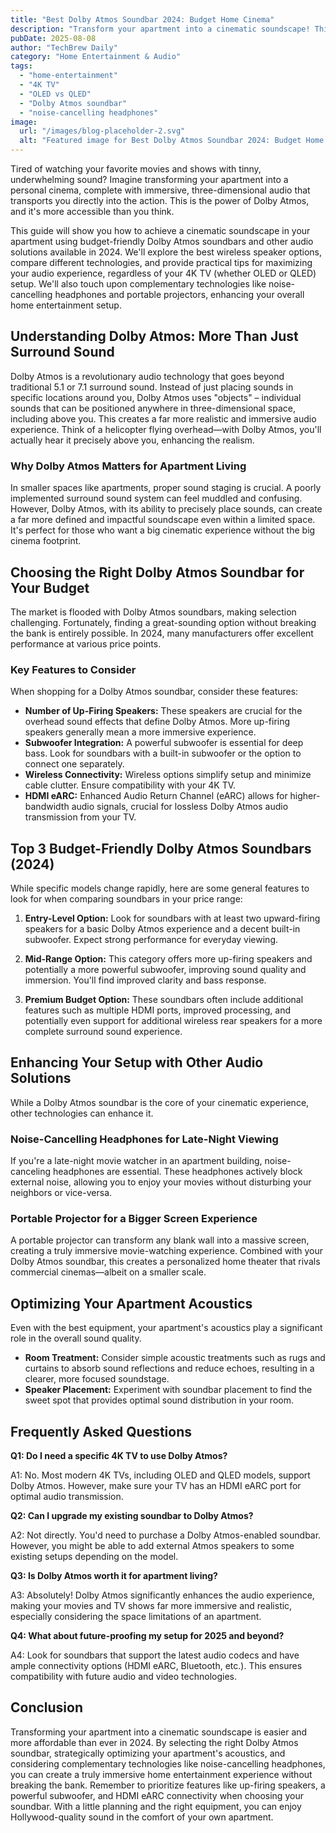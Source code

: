 ```yaml
---
title: "Best Dolby Atmos Soundbar 2024: Budget Home Cinema"
description: "Transform your apartment into a cinematic soundscape! This guide reveals the best budget wireless speakers & Dolby Atmos soundbars for immersive 4K audio in 2024.  Learn how to optimize your home theater setup & elevate your viewing experience. Read now!"
pubDate: 2025-08-08
author: "TechBrew Daily"
category: "Home Entertainment & Audio"
tags:
  - "home-entertainment"
  - "4K TV"
  - "OLED vs QLED"
  - "Dolby Atmos soundbar"
  - "noise-cancelling headphones"
image:
  url: "/images/blog-placeholder-2.svg"
  alt: "Featured image for Best Dolby Atmos Soundbar 2024: Budget Home Cinema"
---
```


Tired of watching your favorite movies and shows with tinny, underwhelming sound?  Imagine transforming your apartment into a personal cinema, complete with immersive, three-dimensional audio that transports you directly into the action.  This is the power of Dolby Atmos, and it's more accessible than you think.


This guide will show you how to achieve a cinematic soundscape in your apartment using budget-friendly Dolby Atmos soundbars and other audio solutions available in 2024.  We'll explore the best wireless speaker options, compare different technologies, and provide practical tips for maximizing your audio experience, regardless of your 4K TV (whether OLED or QLED) setup. We'll also touch upon complementary technologies like noise-cancelling headphones and portable projectors, enhancing your overall home entertainment setup.


## Understanding Dolby Atmos: More Than Just Surround Sound

Dolby Atmos is a revolutionary audio technology that goes beyond traditional 5.1 or 7.1 surround sound. Instead of just placing sounds in specific locations around you, Dolby Atmos uses "objects" – individual sounds that can be positioned anywhere in three-dimensional space, including above you. This creates a far more realistic and immersive audio experience.  Think of a helicopter flying overhead—with Dolby Atmos, you'll actually hear it precisely above you, enhancing the realism.

### Why Dolby Atmos Matters for Apartment Living

In smaller spaces like apartments, proper sound staging is crucial.  A poorly implemented surround sound system can feel muddled and confusing.  However, Dolby Atmos, with its ability to precisely place sounds, can create a far more defined and impactful soundscape even within a limited space. It's perfect for those who want a big cinematic experience without the big cinema footprint.


## Choosing the Right Dolby Atmos Soundbar for Your Budget

The market is flooded with Dolby Atmos soundbars, making selection challenging. Fortunately, finding a great-sounding option without breaking the bank is entirely possible.  In 2024, many manufacturers offer excellent performance at various price points.

### Key Features to Consider

When shopping for a Dolby Atmos soundbar, consider these features:

* **Number of Up-Firing Speakers:**  These speakers are crucial for the overhead sound effects that define Dolby Atmos.  More up-firing speakers generally mean a more immersive experience.
* **Subwoofer Integration:** A powerful subwoofer is essential for deep bass. Look for soundbars with a built-in subwoofer or the option to connect one separately.
* **Wireless Connectivity:**  Wireless options simplify setup and minimize cable clutter. Ensure compatibility with your 4K TV.
* **HDMI eARC:** Enhanced Audio Return Channel (eARC) allows for higher-bandwidth audio signals, crucial for lossless Dolby Atmos audio transmission from your TV.

## Top 3 Budget-Friendly Dolby Atmos Soundbars (2024)

While specific models change rapidly, here are some general features to look for when comparing soundbars in your price range:

1. **Entry-Level Option:** Look for soundbars with at least two upward-firing speakers for a basic Dolby Atmos experience and a decent built-in subwoofer.  Expect strong performance for everyday viewing.

2. **Mid-Range Option:** This category offers more up-firing speakers and potentially a more powerful subwoofer, improving sound quality and immersion.  You'll find improved clarity and bass response.

3. **Premium Budget Option:** These soundbars often include additional features such as multiple HDMI ports, improved processing, and potentially even support for additional wireless rear speakers for a more complete surround sound experience.


## Enhancing Your Setup with Other Audio Solutions

While a Dolby Atmos soundbar is the core of your cinematic experience, other technologies can enhance it.


###  Noise-Cancelling Headphones for Late-Night Viewing

If you're a late-night movie watcher in an apartment building, noise-canceling headphones are essential.  These headphones actively block external noise, allowing you to enjoy your movies without disturbing your neighbors or vice-versa.

### Portable Projector for a Bigger Screen Experience

A portable projector can transform any blank wall into a massive screen, creating a truly immersive movie-watching experience. Combined with your Dolby Atmos soundbar, this creates a personalized home theater that rivals commercial cinemas—albeit on a smaller scale.


## Optimizing Your Apartment Acoustics

Even with the best equipment, your apartment's acoustics play a significant role in the overall sound quality.

* **Room Treatment:**  Consider simple acoustic treatments such as rugs and curtains to absorb sound reflections and reduce echoes, resulting in a clearer, more focused soundstage.
* **Speaker Placement:** Experiment with soundbar placement to find the sweet spot that provides optimal sound distribution in your room.


## Frequently Asked Questions

**Q1: Do I need a specific 4K TV to use Dolby Atmos?**

A1: No. Most modern 4K TVs, including OLED and QLED models, support Dolby Atmos. However, make sure your TV has an HDMI eARC port for optimal audio transmission.

**Q2:  Can I upgrade my existing soundbar to Dolby Atmos?**

A2:  Not directly. You'd need to purchase a Dolby Atmos-enabled soundbar.  However, you might be able to add external Atmos speakers to some existing setups depending on the model.

**Q3: Is Dolby Atmos worth it for apartment living?**

A3: Absolutely! Dolby Atmos significantly enhances the audio experience, making your movies and TV shows far more immersive and realistic, especially considering the space limitations of an apartment.

**Q4: What about future-proofing my setup for 2025 and beyond?**

A4:  Look for soundbars that support the latest audio codecs and have ample connectivity options (HDMI eARC, Bluetooth, etc.).  This ensures compatibility with future audio and video technologies.


## Conclusion

Transforming your apartment into a cinematic soundscape is easier and more affordable than ever in 2024.  By selecting the right Dolby Atmos soundbar, strategically optimizing your apartment's acoustics, and considering complementary technologies like noise-cancelling headphones, you can create a truly immersive home entertainment experience without breaking the bank.  Remember to prioritize features like up-firing speakers, a powerful subwoofer, and HDMI eARC connectivity when choosing your soundbar. With a little planning and the right equipment, you can enjoy Hollywood-quality sound in the comfort of your own apartment.